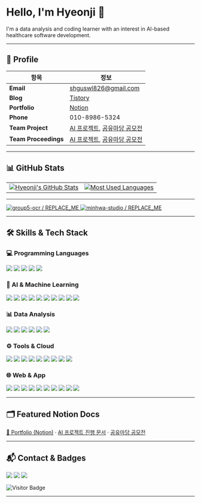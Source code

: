 # Hello, I'm Hyeonji 👋

I'm a data analysis and coding learner with an interest in AI-based healthcare software development.

---

## 📌 Profile

| **항목**          | **정보** |
|------------------|-----------|
| **Email**      | shguswl826@gmail.com |
| **Blog**       | [Tistory](https://hyeonji826.tistory.com/) |
| **Portfolio**  | [Notion](https://www.notion.so/2457cdb288bf808d8cebde7886b5532b?source=copy_link/) |
| **Phone**      | 010-8986-5324 |
| **Team Project** | [AI 프로젝트](https://github.com/group5-ocr), [공유마당 공모전](https://github.com/minhwa-studio) |
| **Team Proceedings** | [AI 프로젝트](https://www.notion.so/24ca304ac11280cdb6e1fa0952c846dc?source=copy_link), [공유마당 공모전](https://www.notion.so/Minhwa-Studio-2547cdb288bf80e7a18ee507a07335aa?source=copy_link) |

---

## 📊 GitHub Stats

<table>
  <tr>
    <td>
      <a href="https://github.com/hyeonji826" target="_blank" rel="noopener noreferrer">
        <img
          src="https://github-readme-stats.vercel.app/api?username=hyeonji826&show_icons=true&include_all_commits=true&count_private=true&theme=transparent"
          alt="Hyeonji's GitHub Stats"
        />
      </a>
    </td>
    <td>
      <a href="https://github.com/hyeonji826?tab=repositories" target="_blank" rel="noopener noreferrer">
        <img
          src="https://github-readme-stats.vercel.app/api/top-langs/?username=hyeonji826&layout=donut&langs_count=8"
          alt="Most Used Languages"
        />
      </a>
    </td>
  </tr>
</table>

---

<p align="left">
  <!-- AI 프로젝트 레포 예시 (소유자: group5-ocr, 레포명: REPLACE_ME) -->
  <a href="https://github.com/group5-ocr/REPLACE_ME" target="_blank">
    <img
      src="https://github-readme-stats.vercel.app/api/pin/?username=group5-ocr&repo=POLO&theme=transparent&show_owner=true"
      alt="group5-ocr / REPLACE_ME"
    />
  </a>

  <!-- 공유마당 공모전 레포 예시 (소유자: minhwa-studio, 레포명: REPLACE_ME) -->
  <a href="https://github.com/minhwa-studio/REPLACE_ME" target="_blank">
    <img
      src="https://github-readme-stats.vercel.app/api/pin/?username=minhwa-studio&repo=AI&theme=transparent&show_owner=true"
      alt="minhwa-studio / REPLACE_ME"
    />
  </a>
</p>


---


## 🛠️ Skills & Tech Stack

### **💻 Programming Languages**
<p>
  <img src="https://img.shields.io/badge/Python-3776AB?style=for-the-badge&logo=python&logoColor=white"/>
  <img src="https://img.shields.io/badge/JavaScript-F7DF1E?style=for-the-badge&logo=javascript&logoColor=black"/>
  <img src="https://img.shields.io/badge/Java-007396?style=for-the-badge&logo=java&logoColor=white"/>
  <img src="https://img.shields.io/badge/R-276DC3?style=for-the-badge&logo=r&logoColor=white"/>
  <img src="https://img.shields.io/badge/SQL-4479A1?style=for-the-badge&logo=MySQL&logoColor=white"/>
</p>

### **🤖 AI & Machine Learning**
<p>
  <img src="https://img.shields.io/badge/PyTorch-EE4C2C?style=for-the-badge&logo=pytorch&logoColor=white"/>
  <img src="https://img.shields.io/badge/TensorFlow-FF6F00?style=for-the-badge&logo=tensorflow&logoColor=white"/>
  <img src="https://img.shields.io/badge/scikit--learn-F7931E?style=for-the-badge&logo=scikit-learn&logoColor=white"/>
  <img src="https://img.shields.io/badge/YOLO-00FFFF?style=for-the-badge&logo=OpenCV&logoColor=black"/>
  <img src="https://img.shields.io/badge/Stable%20Diffusion-5A67D8?style=for-the-badge&logo=cloudflare&logoColor=white"/>
  <img src="https://img.shields.io/badge/DreamBooth-8A2BE2?style=for-the-badge"/>
  <img src="https://img.shields.io/badge/LoRA-FF69B4?style=for-the-badge"/>
  <img src="https://img.shields.io/badge/OCR-Tesseract%2C%20EasyOCR%2C%20PaddleOCR-4285F4?style=for-the-badge&logo=google&logoColor=white"/>
  <img src="https://img.shields.io/badge/SAM-000000?style=for-the-badge&logo=Meta&logoColor=white"/>
  <img src="https://img.shields.io/badge/FastAPI-009688?style=for-the-badge&logo=fastapi&logoColor=white"/>
</p>

### **📊 Data Analysis**
<p>
  <img src="https://img.shields.io/badge/Pandas-150458?style=for-the-badge&logo=pandas&logoColor=white"/>
  <img src="https://img.shields.io/badge/NumPy-013243?style=for-the-badge&logo=numpy&logoColor=white"/>
  <img src="https://img.shields.io/badge/Matplotlib-005571?style=for-the-badge&logo=plotly&logoColor=white"/>
  <img src="https://img.shields.io/badge/Seaborn-76B900?style=for-the-badge&logo=plotly&logoColor=white"/>
  <img src="https://img.shields.io/badge/MySQL-4479A1?style=for-the-badge&logo=mysql&logoColor=white"/>
  <img src="https://img.shields.io/badge/MongoDB-47A248?style=for-the-badge&logo=mongodb&logoColor=white"/>
</p>

### **⚙️ Tools & Cloud**
<p>
  <img src="https://img.shields.io/badge/Git-F05032?style=for-the-badge&logo=git&logoColor=white"/>
  <img src="https://img.shields.io/badge/GitHub-181717?style=for-the-badge&logo=github&logoColor=white"/>
  <img src="https://img.shields.io/badge/Google%20Colab-F9AB00?style=for-the-badge&logo=googlecolab&logoColor=white"/>
  <img src="https://img.shields.io/badge/Jupyter-F37626?style=for-the-badge&logo=jupyter&logoColor=white"/>
  <img src="https://img.shields.io/badge/VSCode-0078D4?style=for-the-badge&logo=visual-studio-code&logoColor=white"/>
  <img src="https://img.shields.io/badge/PyCharm-21D789?style=for-the-badge&logo=pycharm&logoColor=black"/>
  <img src="https://img.shields.io/badge/AWS-232F3E?style=for-the-badge&logo=amazonaws&logoColor=white"/>
  <img src="https://img.shields.io/badge/Postman-FF6C37?style=for-the-badge&logo=postman&logoColor=white"/>
  <img src="https://img.shields.io/badge/Selenium-43B02A?style=for-the-badge&logo=selenium&logoColor=white"/>
</p>

### **🌐 Web & App**
<p>
  <img src="https://img.shields.io/badge/HTML5-E34F26?style=for-the-badge&logo=html5&logoColor=white"/>
  <img src="https://img.shields.io/badge/CSS3-1572B6?style=for-the-badge&logo=css3&logoColor=white"/>
  <img src="https://img.shields.io/badge/SCSS-CC6699?style=for-the-badge&logo=sass&logoColor=white"/>
  <img src="https://img.shields.io/badge/React-61DAFB?style=for-the-badge&logo=react&logoColor=black"/>
  <img src="https://img.shields.io/badge/Node.js-339933?style=for-the-badge&logo=node.js&logoColor=white"/>
  <img src="https://img.shields.io/badge/Express-000000?style=for-the-badge&logo=express&logoColor=white"/>
  <img src="https://img.shields.io/badge/REST%20API-0096D6?style=for-the-badge&logo=swagger&logoColor=white"/>
  <img src="https://img.shields.io/badge/WebRTC-333333?style=for-the-badge&logo=webrtc&logoColor=white"/>
  <img src="https://img.shields.io/badge/Socket.io-010101?style=for-the-badge&logo=socket.io&logoColor=white"/>
  <img src="https://img.shields.io/badge/React%20Native-61DAFB?style=for-the-badge&logo=react&logoColor=black"/>
</p>

----

## 🗂️ Featured Notion Docs
<p>
  <a href="https://www.notion.so/2457cdb288bf808d8cebde7886b5532b" target="_blank">📒 Portfolio (Notion)</a> ·
  <a href="https://www.notion.so/24ca304ac11280cdb6e1fa0952c846dc" target="_blank"> AI 프로젝트 진행 문서</a> ·
  <a href="https://www.notion.so/Minhwa-Studio-2547cdb288bf80e7a18ee507a07335aa" target="_blank"> 공유마당 공모전</a>
</p>

---

## 📬 Contact & Badges

<p>
  <a href="mailto:shguswl826@gmail.com"><img src="https://img.shields.io/badge/Gmail-D14836?logo=gmail&logoColor=white&style=for-the-badge"/></a>
  <a href="https://hyeonji826.tistory.com/"><img src="https://img.shields.io/badge/Tistory-000000?style=for-the-badge"/></a>
  <a href="https://github.com/hyeonji826"><img src="https://img.shields.io/badge/GitHub-181717?logo=github&logoColor=white&style=for-the-badge"/></a>
</p>

<p>
  <img src="https://komarev.com/ghpvc/?username=hyeonji826&label=visitors&color=0e75b6&style=flat-square" alt="Visitor Badge"/>
</p>

---
